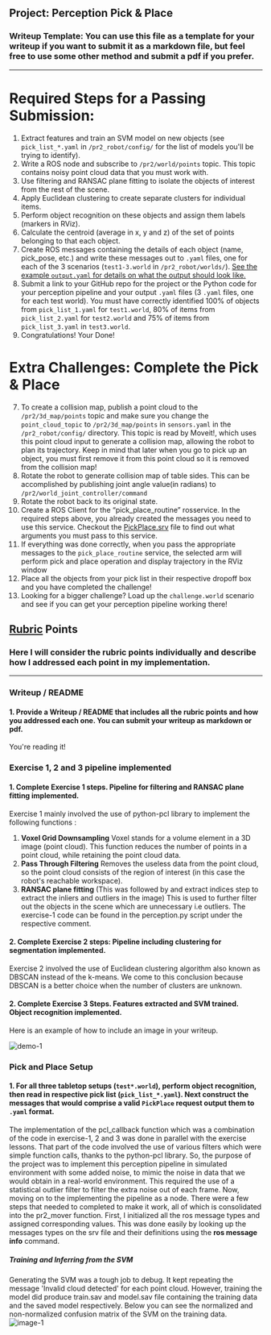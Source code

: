 ## Project: Perception Pick & Place
### Writeup Template: You can use this file as a template for your writeup if you want to submit it as a markdown file, but feel free to use some other method and submit a pdf if you prefer.

---


# Required Steps for a Passing Submission:
1. Extract features and train an SVM model on new objects (see `pick_list_*.yaml` in `/pr2_robot/config/` for the list of models you'll be trying to identify).
2. Write a ROS node and subscribe to `/pr2/world/points` topic. This topic contains noisy point cloud data that you must work with.
3. Use filtering and RANSAC plane fitting to isolate the objects of interest from the rest of the scene.
4. Apply Euclidean clustering to create separate clusters for individual items.
5. Perform object recognition on these objects and assign them labels (markers in RViz).
6. Calculate the centroid (average in x, y and z) of the set of points belonging to that each object.
7. Create ROS messages containing the details of each object (name, pick_pose, etc.) and write these messages out to `.yaml` files, one for each of the 3 scenarios (`test1-3.world` in `/pr2_robot/worlds/`).  [See the example `output.yaml` for details on what the output should look like.](https://github.com/udacity/RoboND-Perception-Project/blob/master/pr2_robot/config/output.yaml)  
8. Submit a link to your GitHub repo for the project or the Python code for your perception pipeline and your output `.yaml` files (3 `.yaml` files, one for each test world).  You must have correctly identified 100% of objects from `pick_list_1.yaml` for `test1.world`, 80% of items from `pick_list_2.yaml` for `test2.world` and 75% of items from `pick_list_3.yaml` in `test3.world`.
9. Congratulations!  Your Done!

# Extra Challenges: Complete the Pick & Place
7. To create a collision map, publish a point cloud to the `/pr2/3d_map/points` topic and make sure you change the `point_cloud_topic` to `/pr2/3d_map/points` in `sensors.yaml` in the `/pr2_robot/config/` directory. This topic is read by Moveit!, which uses this point cloud input to generate a collision map, allowing the robot to plan its trajectory.  Keep in mind that later when you go to pick up an object, you must first remove it from this point cloud so it is removed from the collision map!
8. Rotate the robot to generate collision map of table sides. This can be accomplished by publishing joint angle value(in radians) to `/pr2/world_joint_controller/command`
9. Rotate the robot back to its original state.
10. Create a ROS Client for the “pick_place_routine” rosservice.  In the required steps above, you already created the messages you need to use this service. Checkout the [PickPlace.srv](https://github.com/udacity/RoboND-Perception-Project/tree/master/pr2_robot/srv) file to find out what arguments you must pass to this service.
11. If everything was done correctly, when you pass the appropriate messages to the `pick_place_routine` service, the selected arm will perform pick and place operation and display trajectory in the RViz window
12. Place all the objects from your pick list in their respective dropoff box and you have completed the challenge!
13. Looking for a bigger challenge?  Load up the `challenge.world` scenario and see if you can get your perception pipeline working there!

## [Rubric](https://review.udacity.com/#!/rubrics/1067/view) Points
### Here I will consider the rubric points individually and describe how I addressed each point in my implementation.  

---
### Writeup / README

#### 1. Provide a Writeup / README that includes all the rubric points and how you addressed each one.  You can submit your writeup as markdown or pdf.  

You're reading it!

### Exercise 1, 2 and 3 pipeline implemented
#### 1. Complete Exercise 1 steps. Pipeline for filtering and RANSAC plane fitting implemented.

Exercise 1 mainly involved the use of python-pcl library to implement the following functions :
1. **Voxel Grid Downsampling**
   Voxel stands for a volume element in a 3D image (point cloud). This function reduces the number of points in a point cloud, while retaining
   the point cloud data.
2. **Pass Through Filtering**
   Removes the useless data from the point cloud, so the point cloud consists of the region of interest (in this case the robot's reachable workspace).
3. **RANSAC plane fitting** (This was followed by and extract indices step to extract the inliers and outliers in the image)
   This is used to further filter out the objects in the scene which are unnecessary i.e outliers.
The exercise-1 code can be found in the perception.py script under the respective comment.

#### 2. Complete Exercise 2 steps: Pipeline including clustering for segmentation implemented.  

Exercise 2 involved the use of Euclidean clustering algorithm also known as DBSCAN instead of the k-means. We come to this conclusion because DBSCAN is a better choice when the number of clusters are unknown.

#### 2. Complete Exercise 3 Steps.  Features extracted and SVM trained.  Object recognition implemented.
Here is an example of how to include an image in your writeup.

![demo-1](https://user-images.githubusercontent.com/20687560/28748231-46b5b912-7467-11e7-8778-3095172b7b19.png)

### Pick and Place Setup

#### 1. For all three tabletop setups (`test*.world`), perform object recognition, then read in respective pick list (`pick_list_*.yaml`). Next construct the messages that would comprise a valid `PickPlace` request output them to `.yaml` format.

The implementation of the pcl_callback function which was a combination of the code in exercise-1, 2 and 3 was done in parallel with the exercise lessons. That part of the code involved the use of various filters which were simple function calls, thanks to the python-pcl library.
So, the purpose of the project was to implement this perception pipeline in simulated environment with some added noise, to mimic the noise in data that we would obtain in a real-world environment. This required the use of a statistical outlier filter to filter the extra noise out of each frame.
Now, moving on to the implementing the pipeline as a node. There were a few steps that needed to completed to make it work, all of which is consolidated into the pr2_mover function. First, I initialized all the ros message types and assigned corresponding values. This was done easily by looking up the messages types on the srv file and their definitions using the **ros message info** command.

##### Training and Inferring from the SVM

Generating the SVM was a tough job to debug. It kept repeating the message 'Invalid cloud detected' for each point cloud. However, training the model did produce train.sav and model.sav file containing the training data and the saved model respectively.
Below you can see the normalized and non-normalized confusion matrix of the SVM on the training data.
![image-1](..\images\Confusion.jpg) 
